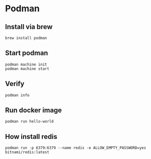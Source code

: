 # Podman

## Install via brew
```shell
brew install podman
```

## Start podman
```shell
podman machine init
podman machine start
```

## Verify
```shell
podman info
```

## Run docker image
```shell
podman run hello-world
```

## How install redis
```shell
podman run -p 6379:6379 --name redis -e ALLOW_EMPTY_PASSWORD=yes bitnami/redis:latest
```